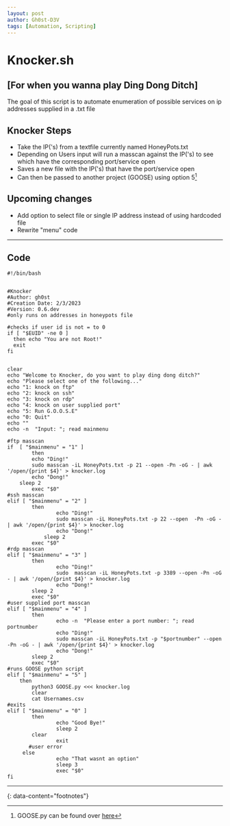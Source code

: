 ```yaml
---
layout: post
author: Gh0st-D3V
tags: [Automation, Scripting]
---
```


# Knocker.sh
## [For when you wanna play Ding Dong Ditch]


The goal of this script is to automate enumeration of possible services on ip addresses supplied in a .txt file


## Knocker Steps

- Take the IP('s) from a textfile currently named HoneyPots.txt
- Depending on Users input will run a masscan against the IP('s) to see which have the corresponding port/service open
- Saves a new file with the IP('s) that have the port/service open
- Can then be passed to another project (GOOSE) using option 5[^1]

## Upcoming changes

- Add option to select file or single IP address instead of using hardcoded file
- Rewrite "menu" code

---

## Code

```
#!/bin/bash


#Knocker
#Author: gh0st
#Creation Date: 2/3/2023
#Version: 0.6.dev
#only runs on addresses in honeypots file

#checks if user id is not = to 0
if [ "$EUID" -ne 0 ]
  then echo "You are not Root!"
  exit
fi


clear
echo "Welcome to Knocker, do you want to play ding dong ditch?"
echo "Please select one of the following..."
echo "1: knock on ftp"
echo "2: knock on ssh"
echo "3: knock on rdp"
echo "4: knock on user supplied port"
echo "5: Run G.O.O.S.E"
echo "0: Quit"
echo ""
echo -n  "Input: "; read mainmenu

#ftp masscan
if  [ "$mainmenu" = "1" ]
        then
        echo "Ding!"
        sudo masscan -iL HoneyPots.txt -p 21 --open -Pn -oG - | awk '/open/{print $4}' > knocker.log
        echo "Dong!"
	sleep 2
        exec "$0"
#ssh masscan
elif [ "$mainmenu" = "2" ]
        then
                echo "Ding!"
                sudo masscan -iL HoneyPots.txt -p 22 --open  -Pn -oG - | awk '/open/{print $4}' > knocker.log
                echo "Dong!"
        	sleep 2
		exec "$0"
#rdp masscan
elif [ "$mainmenu" = "3" ]
        then
                echo "Ding!"
                sudo  masscan -iL HoneyPots.txt -p 3389 --open -Pn -oG - | awk '/open/{print $4}' > knocker.log
                echo "Dong!"
		sleep 2
		exec "$0"
#user supplied port masscan
elif [ "$mainmenu" = "4" ]
        then
                echo -n  "Please enter a port number: "; read portnumber
                echo "Ding!"
                sudo masscan -iL HoneyPots.txt -p "$portnumber" --open -Pn -oG - | awk '/open/{print $4}' > knocker.log
                echo "Dong!"
		sleep 2
		exec "$0"
#runs GOOSE python script
elif [ "$mainmenu" = "5" ]
	then
		python3 GOOSE.py <<< knocker.log
		clear
		cat Usernames.csv
#exits
elif [ "$mainmenu" = "0" ]
        then
                echo "Good Bye!"
                sleep 2
		clear
                exit
       #user error
	 else
                echo "That wasnt an option"
                sleep 3
                exec "$0"
fi

```
---
{: data-content="footnotes"}

[^1]: GOOSE.py can be found over [here](https:Gh0st-D3V.github.io/GOOSE.py) 

